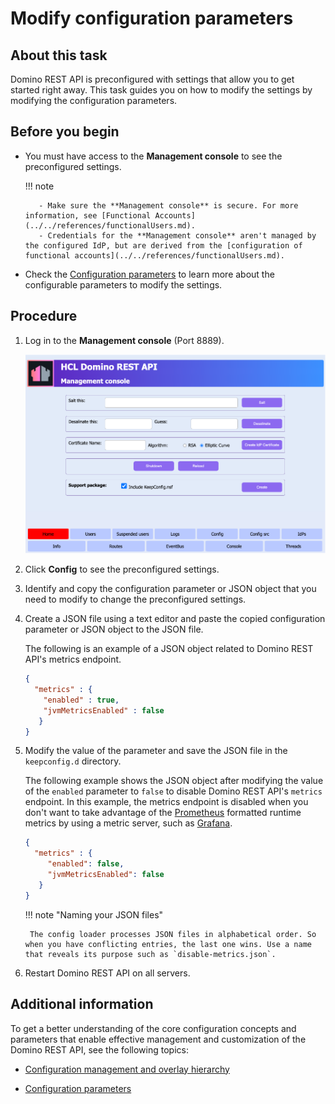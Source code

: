 # Modify configuration parameters

## About this task

Domino REST API is preconfigured with settings that allow you to get started right away. This task guides you on how to modify the settings by modifying the configuration parameters.

## Before you begin

- You must have access to the **Management console** to see the preconfigured settings.

    !!! note

         - Make sure the **Management console** is secure. For more information, see [Functional Accounts](../../references/functionalUsers.md).
         - Credentials for the **Management console** aren't managed by the configured IdP, but are derived from the [configuration of functional accounts](../../references/functionalUsers.md).

- Check the [Configuration parameters](../../references/configuration/parameters.md) to learn more about the configurable parameters to modify the settings.

## Procedure

1. Log in to the **Management console** (Port 8889).

    ![Management console](../../assets/images/mngmntconsole.png)

2. Click **Config** to see the preconfigured settings.
3. Identify and copy the configuration parameter or JSON object that you need to modify to change the preconfigured settings.
4. Create a JSON file using a text editor and paste the copied configuration parameter or JSON object
to the JSON file.

    The following is an example of a JSON object related to Domino REST API's metrics endpoint.

    ```json
    {
      "metrics" : {
        "enabled" : true,
        "jvmMetricsEnabled" : false
       } 
    }
    ```

5. Modify the value of the parameter and save the JSON file in the `keepconfig.d` directory.

    The following example shows the JSON object after modifying the value of the `enabled` parameter to `false` to disable Domino REST API's `metrics` endpoint. In this example, the metrics endpoint is disabled when you don't want to take advantage of the [Prometheus](https://prometheus.io/) formatted runtime metrics by using a metric server, such as [Grafana](https://grafana.com/).

    ```json
    {
      "metrics" : {
         "enabled": false,
         "jvmMetricsEnabled": false
       }
    }
    ```

    !!! note "Naming your JSON files"

        The config loader processes JSON files in alphabetical order. So when you have conflicting entries, the last one wins. Use a name that reveals its purpose such as `disable-metrics.json`.

6. Restart Domino REST API on all servers.

## Additional information

To get a better understanding of the core configuration concepts and parameters that enable effective management and customization of the Domino REST API, see the following topics:

- [Configuration management and overlay hierarchy](../../references/configuration/understandingconfig.md)

- [Configuration parameters](../../references/configuration/parameters.md)
